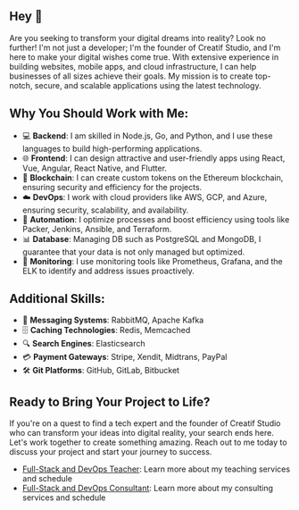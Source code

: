 ## Hey 👋
Are you seeking to transform your digital dreams into reality? Look no further! I'm not just a developer; I'm the founder of Creatif Studio, and I'm here to make your digital wishes come true. With extensive experience in building websites, mobile apps, and cloud infrastructure, I can help businesses of all sizes achieve their goals. My mission is to create top-notch, secure, and scalable applications using the latest technology.

## Why You Should Work with Me:
- 💻 **Backend**: I am skilled in Node.js, Go, and Python, and I use these languages to build high-performing applications.
- 🌐 **Frontend**: I can design attractive and user-friendly apps using React, Vue, Angular, React Native, and Flutter.
- 🧙 **Blockchain**: I can create custom tokens on the Ethereum blockchain, ensuring security and efficiency for the projects.
- ☁️ **DevOps**: I work with cloud providers like AWS, GCP, and Azure, ensuring security, scalability, and availability.
- 🤖 **Automation**: I optimize processes and boost efficiency using tools like Packer, Jenkins, Ansible, and Terraform.
- 📊 **Database**: Managing DB such as PostgreSQL and MongoDB, I guarantee that your data is not only managed but optimized.
- 🚀 **Monitoring**: I use monitoring tools like Prometheus, Grafana, and the ELK to identify and address issues proactively.

## Additional Skills:

- 💌 **Messaging Systems**: RabbitMQ, Apache Kafka
- 🗄️ **Caching Technologies**: Redis, Memcached
- 🔍 **Search Engines**: Elasticsearch
- 💳 **Payment Gateways**: Stripe, Xendit, Midtrans, PayPal
- 🛠️ **Git Platforms**: GitHub, GitLab, Bitbucket

## Ready to Bring Your Project to Life?

If you're on a quest to find a tech expert and the founder of Creatif Studio who can transform your ideas into digital reality, your search ends here. Let's work together to create something amazing. Reach out to me today to discuss your project and start your journey to success.

- [Full-Stack and DevOps Teacher](TEACH.md): Learn more about my teaching services and schedule
- [Full-Stack and DevOps Consultant](CONSULTANT.md): Learn more about my consulting services and schedule
